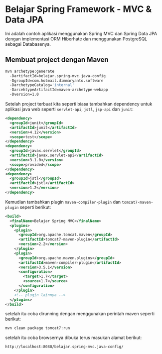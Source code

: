 # Belajar Spring Framework - MVC &amp; Data JPA

Ini adalah contoh aplikasi menggunakan Spring MVC dan Spring Data JPA dengan implementasi ORM Hiberhate dan menggunakan PostgreSQL sebagai Databasenya.


## Membuat project dengan Maven

```bash
mvn archetype:generate
  -DartifactId=belajar.spring-mvc.java-config
  -DgroupId=com.hotmail.dimmaryanto.software
  -DarchetypeCatalog='internal'
  -DarcehtypeArtifactId=maven-archetype-webapp
  -Dversion=1.0
```

Setelah project terbuat kita seperti biasa tambahkan dependency untuk aplikasi java web seperti ```servlet-api```, ```jstl```, ```jsp-api``` dan ```junit```:

```xml
<dependency>
  <groupId>junit</groupId>
  <artifactId>junit</artifactId>
  <version>4.12</version>
  <scope>test</scope>
</dependency>
<dependency>
  <groupId>javax.servlet</groupId>
  <artifactId>javax.servlet-api</artifactId>
  <version>3.1.0</version>
  <scope>provided</scope>
</dependency>
<dependency>
  <groupId>jstl</groupId>
  <artifactId>jstl</artifactId>
  <version>1.2</version>
</dependency>
```

Kemudian tambahkan plugin ```maven-compiler-plugin``` dan ```tomcat7-maven-plugin``` seperti berikut:

```xml
<build>
  <finalName>Belajar Spring MVC</finalName>
  <plugins>
    <plugin>
      <groupId>org.apache.tomcat.maven</groupId>
      <artifactId>tomcat7-maven-plugin</artifactId>
      <version>2.2</version>
    </plugin>
    <plugin>
      <groupId>org.apache.maven.plugins</groupId>
      <artifactId>maven-compiler-plugin</artifactId>
      <version>3.5.1</version>
      <configuration>
        <target>1.7</target>
        <source>1.7</source>
      </configuration>
    </plugin>
    <!-- plugin lainnya -->
  </plugins>
</build>
```

setelah itu coba dirunning dengan menggunakan perintah maven seperti berikut:

```bash
mvn clean package tomcat7:run
```

setelah itu coba browsernya dibuka terus masukan alamat berikut:

```
http://localhost:8080/belajar.spring-mvc.java-config/
```
